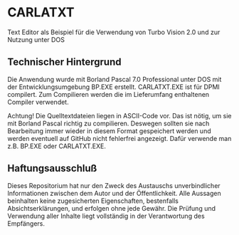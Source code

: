 # CARLATXT

Text Editor als Beispiel für die Verwendung von Turbo Vision 2.0 und zur Nutzung unter DOS

## Technischer Hintergrund

Die Anwendung wurde mit Borland Pascal 7.0 Professional unter DOS mit der Entwicklungsumgebung BP.EXE erstellt. CARLATXT.EXE ist für DPMI compilert. Zum Compilieren werden die im Lieferumfang enthaltenen Compiler verwendet.

Achtung! Die Quelltextdateien liegen in ASCII-Code vor. Das ist nötig, um sie mit Borland Pascal richtig zu compilieren. Deswegen sollten sie nach Bearbeitung immer wieder in diesem Format gespeichert werden und werden eventuell auf GitHub nicht fehlerfrei angezeigt. Dafür verwende man z.B. BP.EXE oder CARLATXT.EXE.

## Haftungsausschluß

Dieses Repositorium hat nur den Zweck des Austauschs unverbindlicher Informationen zwischen dem Autor und der Öffentlichkeit. 
Alle Aussagen beinhalten keine zugesicherten Eigenschaften, bestenfalls Absichtserklärungen, und erfolgen ohne jede Gewähr. Die Prüfung und Verwendung aller Inhalte liegt vollständig in der Verantwortung des Empfängers.
